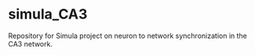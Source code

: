 # simula_CA3
Repository for Simula project on neuron to network synchronization in the CA3 network.
